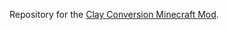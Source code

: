 Repository for the <a href="https://www.curseforge.com/minecraft/mc-mods/clay-conversion">Clay Conversion Minecraft Mod</a>.
